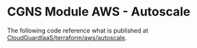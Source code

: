 # CGNS Module AWS - Autoscale

The following code reference what is published at [CloudGuardIaaS/terraform/aws/autoscale](https://github.com/CheckPointSW/CloudGuardIaaS/tree/master/terraform/aws/autoscale).
